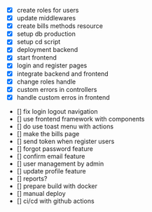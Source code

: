 - [x] create roles for users
- [x] update middlewares
- [x] create bills methods resource
- [x] setup db production
- [x] setup cd script
- [x] deployment backend
- [x] start frontend
- [x] login and register pages
- [x] integrate backend and frontend
- [x] change roles handle
- [x] custom errors in controllers
- [x] handle custom erros in frontend
- [] fix login logout navigation
- [] use frontend framework with components
- [] do use toast menu with actions
- [] make the bills page
- [] send token when register users
- [] forgot password feature
- [] confirm email feature
- [] user management by admin
- [] update profile feature
- [] reports?
- [] prepare build with docker
- [] manual deploy
- [] ci/cd with github actions
